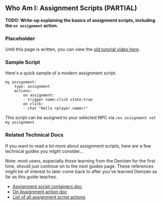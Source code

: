 Who Am I: Assignment Scripts (PARTIAL)
----------------------------

**TODO: Write-up explaining the basics of assignment scripts, including the `on assignment` action.**

### Placeholder

Until this page is written, you can view the [old tutorial video here](https://one.denizenscript.com/denizen/vids/NPCs%20And%20You:%20Your%20First%20Assignment%20Script).

### Sample Script

Here's a quick sample of a modern assignment script.

```dscript_green
my_assignment:
    type: assignment
    actions:
        on assignment:
        - trigger name:click state:true
        on click:
        - chat "Hello <player.name>!"
```

This script can be assigned to your selected NPC via `/ex assignment set my_assignment`

### Related Technical Docs

If you want to read a lot more about assignment scripts, here are a few technical guides you might consider...

Note: most users, especially those learning from the Denizen for the first time, should just continue on to the next guides page. These references might be of interest to later come back to after you've learned Denizen as far as this guide teaches.

- [Assignment script containers doc](https://meta.denizenscript.com/Docs/Languages/assignment%20script%20containers)
- [On Assignment action doc](https://meta.denizenscript.com/Docs/Actions/assignment)
- [List of all assignment script actions](https://meta.denizenscript.com/Docs/Actions)
